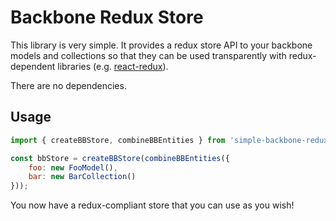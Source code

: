# Backbone Redux Store

This library is very simple. It provides a redux store API to your backbone models and collections so that they can be used transparently with redux-dependent libraries (e.g. [react-redux](https://github.com/reactjs/react-redux)).

There are no dependencies.

## Usage

```javascript
import { createBBStore, combineBBEntities } from 'simple-backbone-redux';

const bbStore = createBBStore(combineBBEntities({
    foo: new FooModel(),
    bar: new BarCollection()
}));
```

You now have a redux-compliant store that you can use as you wish!
